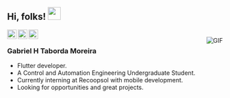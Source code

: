 ## Hi, folks! <img src="https://raw.githubusercontent.com/iampavangandhi/iampavangandhi/master/gifs/Hi.gif" width="30px"></h2>

<a href="https://twitter.com/m0reira_gabriel">
  <img align="left" alt="Ajay's Twitter" width="22px" src="https://cdn.jsdelivr.net/npm/simple-icons@v3/icons/twitter.svg" />
</a>
<a href="https://www.instagram.com/tabordagm/">
  <img align="left" alt="Ajay's Instagram" width="22px" src="https://cdn.jsdelivr.net/npm/simple-icons@3.1.0/icons/instagram.svg" />
</a>
<a href="https://www.linkedin.com/in/gabriel-taborda-moreira/">
  <img align="left" alt="Ajay's Linkdein" width="22px" src="https://cdn.jsdelivr.net/npm/simple-icons@v3/icons/linkedin.svg" />
</a>
<br />
<img align="right" alt="GIF" src="https://media.giphy.com/media/IqfSEhYCb9pfz0fQiv/giphy.gif" />

### Gabriel H Taborda Moreira
- Flutter developer.
- A Control and Automation Engineering Undergraduate Student. 
- Currently interning at Recoopsol with mobile development.
- Looking for opportunities and great projects.
